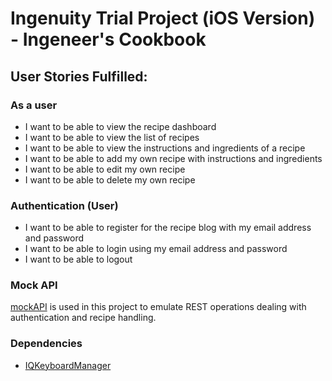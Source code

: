 #  Ingenuity Trial Project (iOS Version) - Ingeneer's Cookbook

## User Stories Fulfilled:

### As a user
* I want to be able to view the recipe dashboard
* I want to be able to view the list of recipes
* I want to be able to view the instructions and ingredients of a recipe
* I want to be able to add my own recipe with instructions and ingredients
* I want to be able to edit my own recipe
* I want to be able to delete my own recipe

### Authentication (User)

* I want to be able to register for the recipe blog with my email address and password
* I want to be able to login using my email address and password
* I want to be able to logout

### Mock API

[mockAPI](https://mockapi.io/projects) is used in this project to emulate REST operations dealing with authentication and recipe handling.

### Dependencies
* [IQKeyboardManager](https://github.com/hackiftekhar/IQKeyboardManager)
